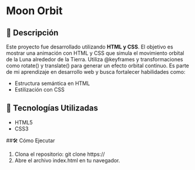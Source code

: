 # Moon Orbit

## 📌 Descripción
Este proyecto fue desarrollado utilizando **HTML y CSS**. El objetivo es mostrar una animación con HTML y CSS que simula el movimiento orbital de la Luna alrededor de la Tierra. Utiliza @keyframes y transformaciones como rotate() y translate() para generar un efecto orbital continuo. 
Es parte de mi aprendizaje en desarrollo web y busca fortalecer habilidades como:
- Estructura semántica en HTML
- Estilización con CSS


## 🚀 Tecnologías Utilizadas

- HTML5  
- CSS3  

##🛠️ Cómo Ejecutar
1. Clona el repositorio:
      git clone https://
2. Abre el archivo index.html en tu navegador.


